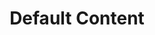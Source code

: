 ---
title: Default Content
content_blocks:
  - _bookshop_name: section/quicklinks
    heading: Quicklinks
    links:
      - text: Link 1
        url: /test
---
